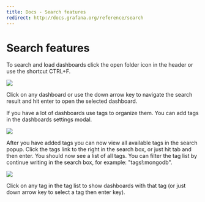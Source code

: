 ```yaml
---
title: Docs - Search features
redirect: http://docs.grafana.org/reference/search
---
```


# Search features

To search and load dashboards click the open folder icon in the header or use the shortcut CTRL+F.

![](dashboards_tags2_search.png)

Click on any dashboard or use the down arrow key to navigate the search result and hit enter to open the selected dashboard.

If you have a lot of dashboards use tags to organize them. You can add tags in the dashboards settings modal.

![](dashboards_tags1.png)

After you have added tags you can now view all available tags in the search popup. Click the tags link to the right in the search box, or just hit tab and then enter. You should now see a list of all tags. You can filter the tag list by continue writing in the search box, for example: "tags!:mongodb".

![](dashboards_tags3_search.png)

Click on any tag in the tag list to show dashboards with that tag (or just down arrow key to select a tag then enter key).






